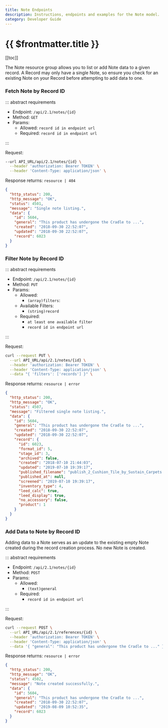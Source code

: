 ```yaml
---
title: Note Endpoints
description: Instructions, endpoints and examples for the Note model.
category: Developer Guide
---
```


# {{ $frontmatter.title }}

[[toc]]

The Note resource group allows you to list or add Note data to a given record. A Record may only have a single Note, so ensure you check for an existing Note on your Record before attempting to add data to one.

### Fetch Note by Record ID

::: abstract requirements

- Endpoint: `/api/2.1/notes/{id}`
- Method: `GET`
- Params:
  - Allowed: `record id in endpoint url`
  - Required: `record id in endpoint url`

:::

Request:

```bash
--url API_URL/api/2.1/notes/{id} \
  --header 'authorization: Bearer TOKEN' \
  --header 'Content-Type: application/json' \
```

Response returns: `resource | 404`

```json
{
  "http_status": 200,
  "http_message": "OK",
  "status": 4501,
  "message": "Single note listing.",
  "data": {
    "id": 5604,
    "general": "This product has undergone the Cradle to ...",
    "created": "2018-09-30 22:52:07",
    "updated": "2018-09-30 22:52:07",
    "record": 6023
  }
}
```

### Filter Note by Record ID

::: abstract requirements

- Endpoint: `/api/2.1/notes/{id}`
- Method: `PUT`
- Params:
  - Allowed:
    - `(array)filters`:
  - Available Filters:
    - `(string)record`
  - Required:
    - `at least one available filter`
    - `record id in endpoint url`

:::

Request:

```bash
curl --request PUT \
  --url API_URL/api/2.1/notes/{id} \
  --header 'authorization: Bearer TOKEN' \
  --header 'Content-Type: application/json' \
  --data "{ 'filters': ['records'] }" \
```

Response returns: `resource | error`

```json hl_lines="11"
{
  "http_status": 200,
  "http_message": "OK",
  "status": 4507,
  "message": "Filtered single note listing.",
  "data": {
    "id": 5604,
    "general": "This product has undergone the Cradle to ...",
    "created": "2018-09-30 22:52:07",
    "updated": "2018-09-30 22:52:07",
    "record": {
      "id": 6023,
      "format_id": 5,
      "stage_id": 3,
      "archived": false,
      "created": "2018-07-10 21:44:03",
      "updated": "2019-07-10 19:39:17",
      "published_filename": "publish_2_Cushion_Tile_by_Sustain_Carpets.pdf",
      "published_at": null,
      "screened": "2019-07-10 19:39:17",
      "inventory_type": 4,
      "leed_calc": true,
      "leed_display": true,
      "no_accessory": false,
      "product": 1
    }
  }
}
```

### Add Data to Note by Record ID

Adding data to a Note serves as an update to the existing empty Note created during the record creation process. No new Note is created.

::: abstract requirements

- Endpoint: `/api/2.1/notes/{id}`
- Method: `POST`
- Params:
  - Allowed:
    - `(text)general`
  - Required:
    - `record id in endpoint url`

:::

Request:

```bash
curl --request POST \
  --url API_URL/api/2.1/references/{id} \
  --header 'authorization: Bearer TOKEN' \
  --header 'Content-Type: application/json' \
  --data '{ "general": "This product has undergone the Cradle to ..." }' \
```

Response returns: `resource | error`

```json
{
  "http_status": 200,
  "http_message": "OK",
  "status": 4502,
  "message": "Note created successfully.",
  "data": {
    "id": 5604,
    "general": "This product has undergone the Cradle to ...",
    "created": "2018-09-30 22:52:07",
    "updated": "2019-08-09 10:52:35",
    "record": 6023
  }
}
```
